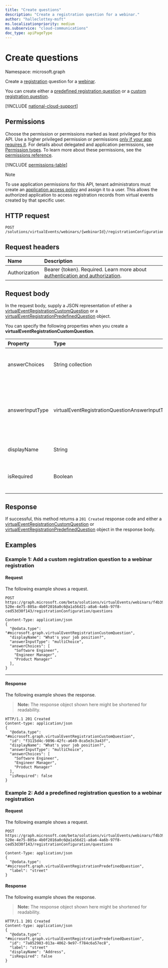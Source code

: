 ```yaml
---
title: "Create questions"
description: "Create a registration question for a webinar."
author: "halleclottey-msft"
ms.localizationpriority: medium
ms.subservice: "cloud-communications"
doc_type: apiPageType
---
```


# Create questions
Namespace: microsoft.graph

Create a [registration](../resources/virtualeventregistration.md) question for a [webinar](../resources/virtualeventwebinar.md).

You can create either a [predefined registration question](../resources/virtualEventRegistrationPredefinedQuestion.md) or a [custom registration question](../resources/virtualEventRegistrationCustomQuestion.md).

[!INCLUDE [national-cloud-support](../../includes/global-only.md)]

## Permissions

Choose the permission or permissions marked as least privileged for this API. Use a higher privileged permission or permissions [only if your app requires it](/graph/permissions-overview#best-practices-for-using-microsoft-graph-permissions). For details about delegated and application permissions, see [Permission types](/graph/permissions-overview#permission-types). To learn more about these permissions, see the [permissions reference](/graph/permissions-reference).

<!-- { "blockType": "permissions", "name": "virtualeventregistration_post_question" } -->
[!INCLUDE [permissions-table](../includes/permissions/virtualeventregistrationconfiguration-post-questions-permissions.md)]

> [!NOTE]
>
> To use application permissions for this API, tenant administrators must create an [application access policy](/graph/cloud-communication-online-meeting-application-access-policy) and assign it to a user. This allows the authorized application to access registration records from virtual events created by that specific user.

## HTTP request

<!-- {
  "blockType": "ignored"
}
-->
``` http
POST /solutions/virtualEvents/webinars/{webinarId}/registrationConfiguration/questions
```

## Request headers

|Name|Description|
|:---|:---|
|Authorization|Bearer {token}. Required. Learn more about [authentication and authorization](/graph/auth/auth-concepts).|

## Request body

In the request body, supply a JSON representation of etiher a [virtualEventRegistrationCustomQuestion](../resources/virtualeventregistrationcustomquestion.md) or a [virtualEventRegistrationPredefinedQuestion](../resources/virtualEventRegistrationPredefinedQuestion.md) object.

You can specify the following properties when you create a **virtualEventRegistrationCustomQuestion**.

|Property|Type|Description|
|:---|:---|:---|
|answerChoices|String collection|Answer choices when **answerInputType** is `singleChoice` or `multiChoice`. |
|answerInputType|virtualEventRegistrationQuestionAnswerInputType|Input type of the registration question answer. The supported values are `text`, `multilineText`, `singleChoice`, `multiChoice`, and `boolean`.|
|displayName|String|Display name of the registration question.|
|isRequired|Boolean| Indicates whether the question is required to answer. Default value is `false`.|

## Response

If successful, this method returns a `201 Created` response code and either a [virtualEventRegistrationCustomQuestion](../resources/virtualeventregistrationcustomquestion.md) or [virtualEventRegistrationPredefinedQuestion](../resources/virtualEventRegistrationPredefinedQuestion.md) object in the response body.

## Examples

### Example 1: Add a custom registration question to a webinar registration

#### Request
The following example shows a request.
<!-- {
  "blockType": "request",
  "name": "post_custom_question_virtualeventregistration"
}
-->
``` http
POST https://graph.microsoft.com/beta/solutions/virtualEvents/webinars/f4b39f1c-520e-4e75-805a-4b0f2016a0c6@a1a56d21-a8a6-4a6b-97f8-ced53d30f143/registrationConfiguration/questions
```

``` http
Content-Type: application/json
{
  "@odata.type": "#microsoft.graph.virtualEventRegistrationCustomQuestion",
  "displayName": "What's your job position?",
  "answerInputType": "multiChoice",
  "answerChoices": [
    "Software Engineer",
    "Engineer Manager",
    "Product Manager"
  ],
}
```

---

#### Response
The following example shows the response.
>**Note:** The response object shown here might be shortened for readability.
<!-- {
  "blockType": "response",
  "truncated": true,
  "@odata.type": "microsoft.graph.virtualEventRegistrationCustomQuestion"
}
-->
```http
HTTP/1.1 201 Created
Content-type: application/json
{
  "@odata.type": "#microsoft.graph.virtualEventRegistrationCustomQuestion",
  "id": "f3115d4c-9896-42fc-a649-8ca5e3c3a43f",
  "displayName": "What's your job position?",
  "answerInputType": "multiChoice",
  "answerChoices": [
    "Software Engineer",
    "Engineer Manager",
    "Product Manager"
  ],
  "isRequired": false
}
```

### Example 2: Add a predefined registration question to a webinar registration

#### Request
The following example shows a request.
<!-- {
  "blockType": "request",
  "name": "post_predefined_question_virtualeventregistration"
}
-->
``` http
POST https://graph.microsoft.com/beta/solutions/virtualEvents/webinars/f4b39f1c-520e-4e75-805a-4b0f2016a0c6@a1a56d21-a8a6-4a6b-97f8-ced53d30f143/registrationConfiguration/questions
```

``` http
Content-Type: application/json
{
  "@odata.type": "#microsoft.graph.virtualEventRegistrationPredefinedQuestion",
  "label": "street"
}
```


#### Response
The following example shows the response.
>**Note:** The response object shown here might be shortened for readability.
<!-- {
  "blockType": "response",
  "truncated": true,
  "@odata.type": "microsoft.graph.virtualEventRegistrationPredefinedQuestion"
}
-->
```http
HTTP/1.1 201 Created
Content-type: application/json
{
  "@odata.type": "#microsoft.graph.virtualEventRegistrationPredefinedQuestion",
  "id": "7a852983-013a-4062-9e97-f784c6a57ec8",
  "label": "street"
  "displayName": "Address",
  "isRequired": false
}
```

